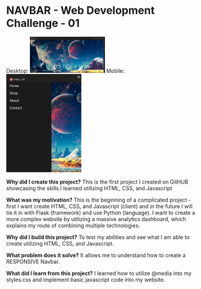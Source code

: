 # NAVBAR - Web Development Challenge - 01

Desktop: <img src="/Showcase-Desktop.png" alt="Desktop" width="200"/> Mobile: <img src="/Showcase-Mobile.png" alt="Mobile" width="200"/>



**Why did I create this project?**
This is the first project I created on GitHUB showcasing the skills I learned utilizing HTML, CSS, and Javascript

**What was my motivation?**
This is the beginning of a complicated project - first I want create HTML, CSS, and Javascript (client) and in the future I will tie it in with Flask (framework) and use Python (language). I want to create a more complex website by utilizing a massive analytics dashboard, which explains my route of combining multiple technologies.

**Why did I build this project?**
To test my abilities and see what I am able to create utilizing HTML, CSS, and Javascript.


**What problem does it solve?**
It allows me to understand how to create a RESPONSIVE Navbar. 

**What did I learn from this project?**
I learned how to utilize @media into my styles.css and implement basic javascript code into my website. 
 